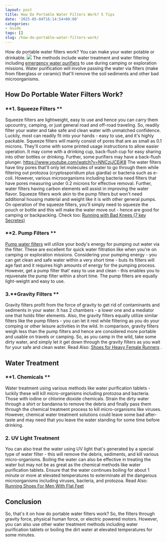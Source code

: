 ```yaml
---
layout: post
title: How Do Portable Water Filters Work? 5 Tips
date: '2025-05-04T16:14:54+00:00'
categories:
- Guide
tags: []
slug: /how-do-portable-water-filters-work/
---
```


How do portable water filters work? You can make your water potable or drinkable.
![](/assets/img/img/)
The methods include water treatment and water filtering including
[emergency water purifiers](https://upurifywater.com/best-portable-water-purifier/)
to use during camping or exploration missions.
Water purification will involve passing the water via filters (make from fiberglass or ceramic) that'll remove the soil sediments and other bad microorganisms.
## How Do Portable Water Filters Work?
### **1. Squeeze Filters **
Squeeze filters are lightweight, easy to use and hence you can carry them upcountry, camping, or just general road and off-road traveling.
So, readily filter your water and take safe and clean water with unmatched confidence. Luckily, most can readily fit into your hands - easy to use, and it's highly packable.
Squeeze filters will mainly consist of pores that are as small as 0.1 microns. They'll come with some printed usage instructions to allow easier operation.
It may come with a drinking cup, back-flush cup for easy sharing into other bottles or drinking. Further, some purifiers may have a back-flush plunger.
https://www.youtube.com/watch?v=NNCzjJCEjK8
The water filters have tiny pores that'll only let molecules of water to go through them while filtering out protozoa (cryptosporidium plus giardia) or bacteria such as e-coli.
However, various microorganisms including bacteria need filters that have pores measuring under 0.2 microns for effective removal. Further, water filters having carbon elements will assist in improving the water flavor.
Squeeze filters work akin to the pump filters but won't need additional housing material and weight like it is with other general pumps.
On operation of the squeeze filters, you'll simply need to squeeze the pouch or bottle and this will make the water move out - hence are good for camping or backpacking.
Check too:
[Running with Bad Knees (7 key Secretes)](https://pestpolicy.com/running-with-bad-knees/)
### **2. Pump Filters **
[Pump water filters](https://ufonline.ufl.edu/infographics/five-water-purification-designs/)
will utilize your body's energy for pumping out water via the filter. These are excellent for quick water filtration like when you're on camping or exploration missions.
Considering your pumping energy - you can get clean and safe water within a very short time - buts its filters will age fast and it requires high amounts of energy for the pumping process.
However, get a pump filter that' easy to use and clean - this enables you to rejuvenate the pump filter within a short time. The pump filters are equally light-weight and easy to use.
### 3.**Gravity Filters **
Gravity filters profit from the force of gravity to get rid of contaminants and sediments in your water. It has 2 chambers - a lower one and a
mediator
one that holds
filter elements.
Also, the gravity filters equally utilize similar filters like the pump filters - you can let it rest while filtering as you do your comping or other leisure activities in the wild.
In comparison, gravity filters weigh less than the pump filters and hence are considered more portable and usable on travels or camping.
So, as you camp in the wild, take some dirty water, and simply let it get down through the gravity filters as you wait for your safe and clean water. Read Also:
[Shoes for Heavy Female Runners](https://pestpolicy.com/best-running-shoes-for-heavy-female-runners/)
.
## Water Treatment
### **1. Chemicals **
Water treatment using various methods like water purification tablets - luckily these will kill micro-organisms including protozoa and bacteria. Those with iodine or chlorine dioxide chemicals.
Strain the dirty water through a shirt or bandanna to remove the debris and finally pass them through the chemical treatment process to kill micro-organisms like viruses.
However, chemical water treatment solutions could leave some bad after-taste and may need that you leave the water standing for some time before drinking.
### 2. UV Light Treatment
You can also treat the water using UV light that's generated by a special type of water filter - this will remove the debris, sediments, and kill various micro-organisms.
Boiling the water can also be effective in treating the water but may not be as great as the chemical methods like water purification tablets.
Ensure that the water continues boiling for about 1 minute or more at elevated temperatures to exterminate all the dangerous microorganisms including viruses, bacteria, and protozoa.
Read Also:
[Running Shoes For Men With Flat Feet](https://pestpolicy.com/best-running-shoes-for-men-with-flat-feet/)
## Conclusion
So, that's it on how do portable water filters work? So, the filters through gravity force, physical human force, or electric powered motors.
However, you can also use other water treatment methods including water purification tablets or boiling the dirt water at elevated temperatures for some minutes.
